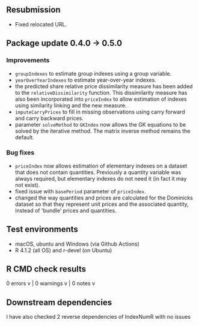 
## Resubmission

* Fixed relocated URL. 

## Package update 0.4.0 -> 0.5.0

### Improvements
- `groupIndexes` to estimate group indexes using a group variable.
- `yearOverYearIndexes` to estimate year-over-year indexes.
- the predicted share relative price dissimilarity measure has been added to the `relativeDissimilarity` function. This dissimilarity measure has also been incorporated into `priceIndex` to allow estimation of indexes using similarity linking and the new measure. 
- `imputeCarryPrices` to fill in missing observations using carry forward and carry backward prices.
- parameter `solveMethod` to `GKIndex` now allows the GK equations to be solved by the iterative method. The matrix inverse method remains the default.

### Bug fixes
- `priceIndex` now allows estimation of elementary indexes on a dataset that does not contain quantities. Previously a quantity variable was always required, but elementary indexes do not need it (in fact it may not exist).
- fixed issue with `basePeriod` parameter of `priceIndex`.
- changed the way quantities and prices are calculated for the Dominicks dataset so that they represent unit prices and the associated quantity, instead of 'bundle' prices and quantities. 

## Test environments

* macOS, ubuntu and Windows (via Github Actions)
* R 4.1.2 (all OS) and r-devel (on Ubuntu) 

## R CMD check results
0 errors v | 0 warnings v | 0 notes v 

## Downstream dependencies

I have also checked 2 reverse dependencies of IndexNumR with no issues
